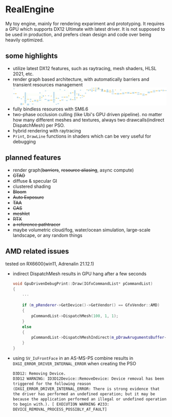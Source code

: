 # RealEngine

My toy engine, mainly for rendering expariment and prototyping. 
It requires a GPU which supports DX12 Ultimate with latest driver.
It is not supposed to be used in production, and prefers clean design and code over being heavily optimized.

## some highlights

* utilize latest DX12 features, such as raytracing, mesh shaders, HLSL 2021, etc.
* render graph based architecture, with automatically barriers and transient resources management
  ![rendergraph](bin/rendergraph.png)
* fully bindless resources with SM6.6
* two-phase occlusion culling (like Ubi's GPU driven pipeline). no matter how many different meshes and textures, always two drawcalls(indirect DispatchMesh) per PSO.
* hybrid rendering with raytracing
* `Print`, `DrawLine` functions in shaders which can be very useful for debugging

## planned features

* render graph(~~barriers~~, ~~resource aliasing~~, async compute)
* ~~GTAO~~
* diffuse & specular GI
* clustered shading
* ~~Bloom~~
* ~~Auto Exposure~~
* ~~TAA~~
* ~~CAS~~
* ~~meshlet~~
* ~~RTX~~
* ~~a reference pathtracer~~
* maybe  volumetric cloud/fog, water/ocean simulation, large-scale landscape, or any random things


## AMD related issues

tested on RX6600(win11, Adrenalin 21.12.1)

* indirect DispatchMesh results in GPU hang after a few seconds
    ```cpp
    void GpuDrivenDebugPrint::Draw(IGfxCommandList* pCommandList)
    {
        ...

        if (m_pRenderer->GetDevice()->GetVendor() == GfxVendor::AMD)
        {
            pCommandList->DispatchMesh(100, 1, 1);
        }
        else
        {
            pCommandList->DispatchMeshIndirect(m_pDrawArugumentsBuffer->GetBuffer(), 0);
        }
    }
    ```
* using `SV_IsFrontFace` in an AS-MS-PS combine results in `DXGI_ERROR_DRIVER_INTERNAL_ERROR` when creating the PSO
    ```
    D3D12: Removing Device.
    D3D12 WARNING: ID3D12Device::RemoveDevice: Device removal has been triggered for the following reason (DXGI_ERROR_DRIVER_INTERNAL_ERROR: There is strong evidence that the driver has performed an undefined operation; but it may be because the application performed an illegal or undefined operation to begin with.). [ EXECUTION WARNING #233: DEVICE_REMOVAL_PROCESS_POSSIBLY_AT_FAULT]
    ```